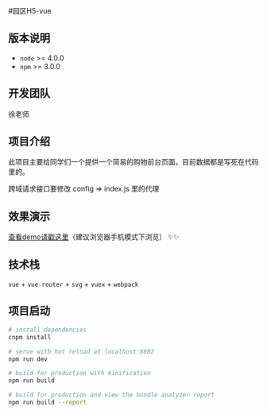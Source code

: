 #园区H5-vue

## 版本说明

- `node` >=  4.0.0 
- `npm` >= 3.0.0

## 开发团队

徐老师

## 项目介绍

此项目主要给同学们一个提供一个简易的购物前台页面。目前数据都是写死在代码里的。

跨域请求接口要修改 config => index.js 里的代理

## 效果演示

<a href="http://joubn.com/h5/dist/" target="_blank">查看demo请戳这里</a>（建议浏览器手机模式下浏览） ✨✨

## 技术栈

`vue` + `vue-router` + `svg`  + `vuex` + `webpack`

## 项目启动

``` bash
# install dependencies
cnpm install

# serve with hot reload at localhost:8802
npm run dev

# build for production with minification
npm run build

# build for production and view the bundle analyzer report
npm run build --report
```
